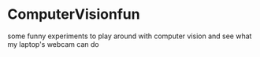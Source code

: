 # ComputerVisionfun
some funny experiments to play around with computer vision and see what my laptop's webcam can do
